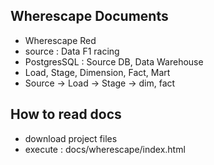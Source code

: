 ## Wherescape Documents

- Wherescape Red
- source : Data F1 racing
- PostgresSQL : Source DB, Data Warehouse
- Load, Stage, Dimension, Fact, Mart
- Source -> Load -> Stage -> dim, fact

## How to read docs

- download project files
- execute : docs/wherescape/index.html
